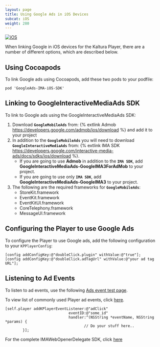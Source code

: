 ```yaml
---
layout: page
title: Using Google Ads in iOS Devices
subcat: iOS
weight: 280
---
```


[![iOS](https://img.shields.io/badge/iOS-Supported-green.svg)](https://github.com/kaltura/player-sdk-native-ios) 

When linking Google in iOS devices for the Kaltura Player, there are a number of different options, which are described below.

## Using Cocoapods  
To link Google ads using Cocoapods, add these two pods to your podfile:

```
pod 'GoogleAds-IMA-iOS-SDK'

```

## Linking to GoogleInteractiveMediaAds SDK  

To link to Google ads using the GoogleInteractiveMediaAds SDK:
 1. Download **`GoogleMobileAds`** from: {% extlink Admob https://developers.google.com/admob/ios/download %} and add it to your project
 2. In addition to the **`GoogleMobileAds`** you will need to download **`GoogleInteractiveMediaAds`** from: {% extlink IMA SDK https://developers.google.com/interactive-media-ads/docs/sdks/ios/download %}.
	- If you are going to use **Admob** in addition to the **`IMA SDK`**, add **GoogleInteractiveMediaAds-GoogleIMA3ForAdMob** to your project.
	- If you are going to use only **`IMA SDK`**, add **GoogleInteractiveMediaAds-GoogleIMA3** to your project.
 3. The following are the required frameworks for **`GoogleMobileAds`**:
	- StoreKit.framework
	- EventKit.framework
	- EventKitUI.framework
	- CoreTelephony.framework
	- MessageUI.framework


## Configuring the Player to use Google Ads  

To configure the Player to use Google ads, add the following configuration to your `KPPlayerConfig`:

```
[config addConfigKey:@"doubleClick.plugin" withValue:@"true"];
[config addConfigKey:@"doubleClick.adTagUrl" withValue:@"your ad tag URL"];
```

## Listening to Ad Events  

To listen to ad events, use the following [Ads event test page](http://player.kaltura.com/modules/DoubleClick/tests/DoubleClickAdEvents.qunit.html).

To view list of commonly used Player ad events, click [here](https://vpaas.kaltura.com/documentation/04_Web-Video-Player/Kaltura-Media-Player-API.html).

```
[self.player addKPlayerEventListener:@"adClick"
                             eventID:@"some_id"
                             handler:^(NSString *eventName, NSString *params) {
            						// Do your stuff here..
        }];
```
For the complete IMAWebOpenerDelegate SDK, click [here](https://developers.google.com/interactive-media-ads/docs/sdks/ios/v3/api/protocol_i_m_a_web_opener_delegate-p#instance-methods)

